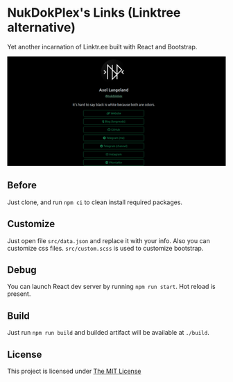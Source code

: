 # NukDokPlex's Links (Linktree alternative)

Yet another incarnation of Linktr.ee built with React and Bootstrap.

[![Screenshot](screenshot.png)](https://links.nukdokplex.ru)

## Before

Just clone, and run `npm ci` to clean install required packages.

## Customize

Just open file `src/data.json` and replace it with your info. Also you can customize css files. `src/custom.scss` is used to customize bootstrap.

## Debug

You can launch React dev server by running `npm run start`. Hot reload is present.

## Build

Just run `npm run build` and builded artifact will be available at `./build`.

## License

This project is licensed under [The MIT License](LICENSE.md)
